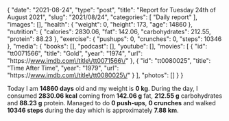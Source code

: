 {
    "date": "2021-08-24",
    "type": "post",
    "title": "Report for Tuesday 24th of August 2021",
    "slug": "2021\/08\/24",
    "categories": [
        "Daily report"
    ],
    "images": [],
    "health": {
        "weight": 0,
        "height": 173,
        "age": 14860
    },
    "nutrition": {
        "calories": 2830.06,
        "fat": 142.06,
        "carbohydrates": 212.55,
        "protein": 88.23
    },
    "exercise": {
        "pushups": 0,
        "crunches": 0,
        "steps": 10346
    },
    "media": {
        "books": [],
        "podcast": [],
        "youtube": [],
        "movies": [
            {
                "id": "tt0071566",
                "title": "Gold",
                "year": "1974",
                "url": "https:\/\/www.imdb.com\/title\/tt0071566\/"
            },
            {
                "id": "tt0080025",
                "title": "Time After Time",
                "year": "1979",
                "url": "https:\/\/www.imdb.com\/title\/tt0080025\/"
            }
        ],
        "photos": []
    }
}

Today I am <strong>14860 days</strong> old and my weight is <strong>0 kg</strong>. During the day, I consumed <strong>2830.06 kcal</strong> coming from <strong>142.06 g</strong> fat, <strong>212.55 g</strong> carbohydrates and <strong>88.23 g</strong> protein. Managed to do <strong>0 push-ups</strong>, <strong>0 crunches</strong> and walked <strong>10346 steps</strong> during the day which is approximately <strong>7.88 km</strong>.